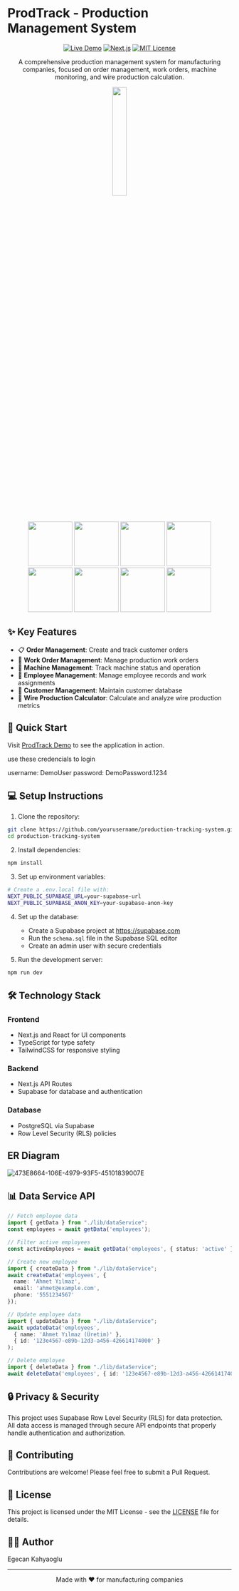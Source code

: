 # ProdTrack - Production Management System

<div align="center">

[![Live Demo](https://img.shields.io/badge/Live-Demo-brightgreen.svg)](https://production-tracking-system-one.vercel.app/auth/system-login)
[![Next.js](https://img.shields.io/badge/Next.js-Framework-blue.svg)](https://nextjs.org/)
[![MIT License](https://img.shields.io/badge/License-MIT-green.svg)](https://choosealicense.com/licenses/mit/)

A comprehensive production management system for manufacturing companies, focused on order management, work orders, machine monitoring, and wire production calculation.

<img src="https://github.com/user-attachments/assets/0ed36683-b604-4325-9340-5587d8c88c57" width="25%">

</div>
<div align="center">
  <img src="https://github.com/user-attachments/assets/cee8adea-48ea-4be2-8702-d6bc6c4a2b6d" width="100">
  <img src="https://github.com/user-attachments/assets/c306847d-808d-4534-ae0f-24a58087bac1" width="100">
  <img src="https://github.com/user-attachments/assets/ae6fb431-4bf7-4748-ae84-d04d26658438" width="100">
  <img src="https://github.com/user-attachments/assets/b6b3e31b-e88e-4153-a888-2af123bb451e" width="100">
  <img src="https://github.com/user-attachments/assets/259fea0e-45e5-43e1-8a14-9a82fc050280" width="100">
  <img src="https://github.com/user-attachments/assets/00a7aa89-47d1-4068-b7a2-b35f492c1c3d" width="100">
  <img src="https://github.com/user-attachments/assets/72228700-0d8f-46ca-b756-624d39082a4e" width="100">
  <img src="https://github.com/user-attachments/assets/db5dc336-fae5-4611-93f8-a7feb774251e" width="100">
</div>




## ✨ Key Features

- 📋 **Order Management**: Create and track customer orders
- 📝 **Work Order Management**: Manage production work orders
- 🔧 **Machine Management**: Track machine status and operation
- 👥 **Employee Management**: Manage employee records and work assignments
- 🏢 **Customer Management**: Maintain customer database
- 🧮 **Wire Production Calculator**: Calculate and analyze wire production metrics

## 🚀 Quick Start

Visit [ProdTrack Demo](https://production-tracking-system-b4f4jp3eq.vercel.app/auth/system-login) to see the application in action.

use these credencials to login

username: DemoUser
password: DemoPassword.1234

## 💻 Setup Instructions

1. Clone the repository:
```bash
git clone https://github.com/yourusername/production-tracking-system.git
cd production-tracking-system
```

2. Install dependencies:
```bash
npm install
```

3. Set up environment variables:
```bash
# Create a .env.local file with:
NEXT_PUBLIC_SUPABASE_URL=your-supabase-url
NEXT_PUBLIC_SUPABASE_ANON_KEY=your-supabase-anon-key
```

4. Set up the database:
   - Create a Supabase project at https://supabase.com
   - Run the `schema.sql` file in the Supabase SQL editor
   - Create an admin user with secure credentials

5. Run the development server:
```bash
npm run dev
```

## 🛠️ Technology Stack

### Frontend
- Next.js and React for UI components
- TypeScript for type safety
- TailwindCSS for responsive styling

### Backend
- Next.js API Routes
- Supabase for database and authentication

### Database
- PostgreSQL via Supabase
- Row Level Security (RLS) policies

## ER Diagram

![473E8664-106E-4979-93F5-45101839007E](https://github.com/user-attachments/assets/50150d23-adb3-4d7d-a112-956e95f3c443)

## 📊 Data Service API

```typescript
// Fetch employee data
import { getData } from "./lib/dataService";
const employees = await getData('employees');

// Filter active employees
const activeEmployees = await getData('employees', { status: 'active' });

// Create new employee
import { createData } from "./lib/dataService";
await createData('employees', {
  name: 'Ahmet Yılmaz',
  email: 'ahmet@example.com',
  phone: '5551234567'
});

// Update employee data
import { updateData } from "./lib/dataService";
await updateData('employees', 
  { name: 'Ahmet Yılmaz (Üretim)' },
  { id: '123e4567-e89b-12d3-a456-426614174000' }
);

// Delete employee
import { deleteData } from "./lib/dataService";
await deleteData('employees', { id: '123e4567-e89b-12d3-a456-426614174000' });
```


## 🔒 Privacy & Security

This project uses Supabase Row Level Security (RLS) for data protection. All data access is managed through secure API endpoints that properly handle authentication and authorization.

## 🤝 Contributing

Contributions are welcome! Please feel free to submit a Pull Request.

## 📝 License

This project is licensed under the MIT License - see the [LICENSE](LICENSE) file for details.

## 👨‍💻 Author

Egecan Kahyaoglu

---
<div align="center">
Made with ❤️ for manufacturing companies
</div>
